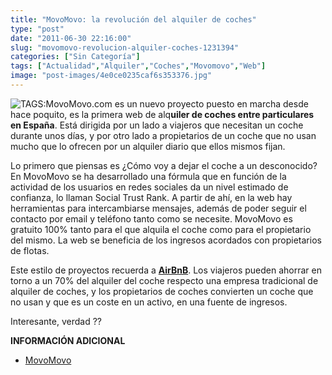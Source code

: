 ```yaml
---
title: "MovoMovo: la revolución del alquiler de coches"
type: "post"
date: "2011-06-30 22:16:00"
slug: "movomovo-revolucion-alquiler-coches-1231394"
categories: ["Sin Categoría"]
tags: ["Actualidad","Alquiler","Coches","Movomovo","Web"]
image: "post-images/4e0ce0235caf6s353376.jpg"
---
```


![ TAGS:](post-images/4e0ce0235caf6s353376.jpg "movo movo")MovoMovo.com es un nuevo proyecto puesto en marcha desde hace poquito, es la primera web de alq**uiler de coches entre particulares en España**. Está dirigida por un lado a viajeros que necesitan un coche durante unos días, y por otro lado a propietarios de un coche que no usan mucho que lo ofrecen por un alquiler diario que ellos mismos fijan.

Lo primero que piensas es ¿Cómo voy a dejar el coche a un desconocido? En MovoMovo se ha desarrollado una fórmula que en función de la actividad de los usuarios en redes sociales da un nivel estimado de confianza, lo llaman Social Trust Rank. A partir de ahí, en la web hay herramientas para intercambiarse mensajes, además de poder seguir el contacto por email y teléfono tanto como se necesite. MovoMovo es gratuito 100% tanto para el que alquila el coche como para el propietario del mismo. La web se beneficia de los ingresos acordados con propietarios de flotas.

Este estilo de proyectos recuerda a **[AirBnB](http://www.missviajes.com/airbnb-nueva-forma-viajar-993844)**. Los viajeros pueden ahorrar en torno a un 70% del alquiler del coche respecto una empresa tradicional de alquiler de coches, y los propietarios de coches convierten un coche que no usan y que es un coste en un activo, en una fuente de ingresos.

Interesante, verdad ??

**INFORMACIÓN ADICIONAL**

- [MovoMovo](http://www.movomovo.com/)